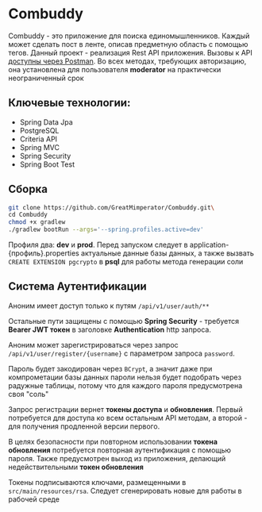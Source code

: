 # Combuddy
Combuddy - это приложение для поиска единомышленников. Каждый может сделать пост в ленте, описав предметную область с помощью тегов.
Данный проект - реализация Rest API приложения. Вызовы к API [доступны через Postman](https://www.postman.com/satellite-technologist-54574909/workspace/combuddy/overview). Во всех методах, требующих авторизацию, она установлена для пользователя **moderator** на практически неограниченный срок

## Ключевые технологии:
- Spring Data Jpa
- PostgreSQL
- Criteria API
- Spring MVC
- Spring Security
- Spring Boot Test

## Сборка
```bash
git clone https://github.com/GreatMimperator/Combuddy.git\
cd Combuddy
chmod +x gradlew
./gradlew bootRun --args='--spring.profiles.active=dev'
```

Профиля два: **dev** и **prod**. Перед запуском следует в application-{профиль}.properties актуальные данные базы данных, а также вызвать ```CREATE EXTENSION pgcrypto``` в **psql** для работы метода генерации соли

## Система Аутентификации

Аноним имеет доступ только к путям ```/api/v1/user/auth/**```  

Остальные пути защищены с помощью **Spring Security** - требуется **Bearer JWT токен** в заголовке **Authentication** http запроса.

Аноним может зарегистрироваться через запрос ```/api/v1/user/register/{username}``` с параметром запроса ```password```.  

Пароль будет закодирован через ```BCrypt```, а значит даже при компрометации базы данных пароли нельзя будет подобрать через радужные таблицы, потому что для каждого пароля предусмотрена своя "соль"

Запрос регистрации вернет **токены доступа** и **обновления**. Первый потребуется для доступа ко всем остальным API методам, а второй - для получения продленной версии первого.

В целях безопасности при повторном использовании **токена обновления** потребуется повторная аутентификация с помощью пароля. Также предусмотрен выход из приложения, делающий недействительными **токен обновления**

Токены подписываются ключами, размещенными в ```src/main/resources/rsa```. Следует сгенерировать новые для работы в рабочей среде
